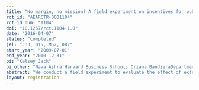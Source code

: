 ```yaml
---
title: "No margin, no mission? A field experiment on incentives for public service delivery"
rct_id: "AEARCTR-0001104"
rct_id_num: "1104"
doi: "10.1257/rct.1104-1.0"
date: "2016-04-07"
status: "completed"
jel: "J33, O15, M52, D82"
start_year: "2009-07-01"
end_year: "2010-12-31"
pi: "Kelsey Jack"
pi_other: "Nava AshrafHarvard Business School; Oriana BandieraDepartment of Economics, LSE, United Kingdom"
abstract: "We conduct a field experiment to evaluate the effect of extrinsic rewards, both financial and non-financial, on the performance of agents recruited by a public health organization to promote HIV prevention and sell condoms. In this setting: (i) non-financial rewards are effective at improving performance; (ii) the effect of both types of rewards is stronger for pro-socially motivated agents; and (iii) both types of rewards are effective when their relative value is high. The findings illustrate that extrinsic rewards can improve the performance of agents engaged in public service delivery, and that non-financial rewards can be effective in settings where the power of financial incentives is limited."
layout: registration
---
```


